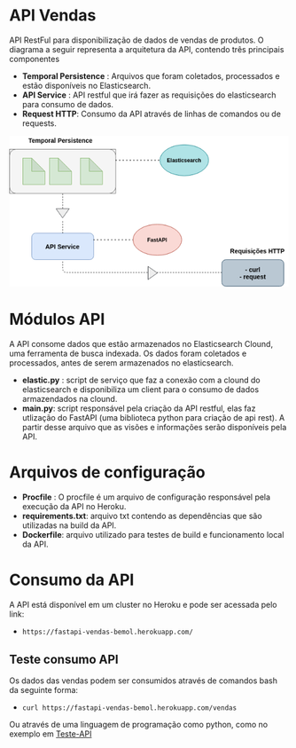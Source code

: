 # API Vendas

API RestFul para disponibilização de dados de vendas de produtos. O diagrama a seguir representa a arquitetura da API, contendo três principais componentes
- **Temporal Persistence** : Arquivos que foram coletados, processados e estão disponíveis no Elasticsearch.
- **API Service** : API restful que irá fazer as requisições do elasticsearch para consumo de dados.
- **Request HTTP**: Consumo da API através de linhas de comandos ou de requests.

![](diagram.png)

# Módulos API
A API consome dados que estão armazenados no Elasticsearch Clound, uma ferramenta de busca indexada. Os dados foram coletados e processados, antes de serem armazenados no elasticsearch.

- **elastic.py** : script de serviço que faz a conexão com a clound do elasticsearch e disponibiliza um client para o consumo de dados armazendados na clound.
- **main.py**: script responsável pela criação da API restful, elas faz utlização do FastAPI (uma biblioteca python para criação de api rest). A partir desse arquivo que as visões e informações serão disponíveis pela API.

# Arquivos de configuração
 - **Procfile** : O procfile é um arquivo de configuração responsável pela execução da API no Heroku.
 - **requirements.txt**: arquivo txt contendo as dependências que são utilizadas na build da API.
 - **Dockerfile**: arquivo utilizado para testes de build e funcionamento local da API.

# Consumo da API
A API está disponível em um cluster no Heroku e pode ser acessada pelo link:
- `https://fastapi-vendas-bemol.herokuapp.com/`

## Teste consumo API
Os dados das vendas podem ser consumidos através de comandos bash da seguinte forma:
- `curl https://fastapi-vendas-bemol.herokuapp.com/vendas`

Ou através de uma linguagem de programação como python, como no exemplo em [Teste-API](Teste-API.md)